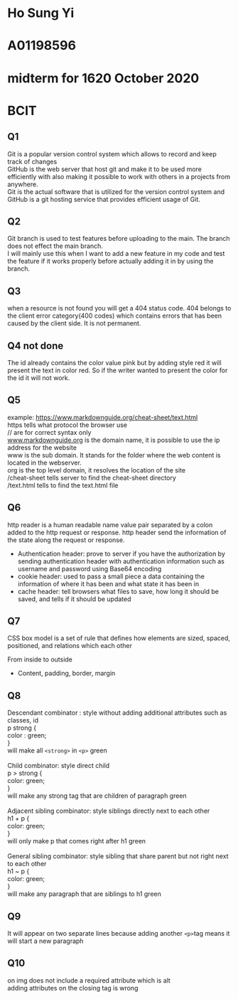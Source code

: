 # Ho Sung Yi
# A01198596
# midterm for 1620 October 2020
# BCIT

## Q1
Git is a popular version control system which allows to record and keep track of changes </br>
GitHub is the web server that host git and make it to be used more efficiently with also making it possible to work with others in a projects from anywhere. </br>
Git is the actual software that is utilized for the version control system and GitHub is a git hosting service that provides efficient usage of Git.

## Q2
Git branch is used to test features before uploading to the main. The branch does not effect the main branch. </br>
I will mainly use this when I want to add a new feature in my code and test the feature if it works properly before actually adding it in by using the branch.

## Q3
when a resource is not found you will get a 404 status code. 404 belongs to the client error category(400 codes) which contains errors that has been caused by the client side. It is not permanent.

## Q4 not done
The id already contains the color value pink but by adding style red it will present the text in color red. So if the writer wanted to present the color for the id it will not work.

## Q5
example: https://www.markdownguide.org/cheat-sheet/text.html </br>
https tells what protocol the browser use </br>
// are for correct syntax only </br>
www.markdownguide.org is the domain name, it is possible to use the ip address for the website </br>
www is the sub domain. It stands for the folder where the web content is located in the webserver. </br>
org is the top level domain, it resolves the location of the site </br>
/cheat-sheet tells server to find the cheat-sheet directory </br>
/text.html tells to find the text.html file </br>

## Q6
http reader is a human readable name value pair separated by a colon added to the http request or response. http header send the information of the state along the request or response.
- Authentication header: prove to server if you have the authorization by sending authentication header with authentication information such as username and password using Base64 encoding
- cookie header: used to pass a small piece a data containing the information of where it has been and what state it has been in 
- cache header: tell browsers what files to save, how long it should be saved, and tells if it should be updated

## Q7
CSS box model is a set of rule that defines how elements are sized, spaced, positioned, and relations which each other </br>

From inside to outside
- Content, padding, border, margin

## Q8
Descendant combinator : style without adding additional attributes such as classes, id </br>
p strong { </br>
    color : green; </br>
    } </br>
will make all `<strong>` in `<p>` green </br>
</br>
Child combinator: style direct child </br>
p > strong { </br>
    color: green; </br>
    } </br>
will make any strong tag that are children of paragraph green </br>
</br>
Adjacent sibling combinator: style siblings directly next to each other </br>
h1 + p { </br>
    color: green; </br>
    } </br>
will only make p that comes right after h1 green </br>
</br>
General sibling combinator: style sibling that share parent but not right next to each other </br>
h1 ~ p { </br>
    color: green; </br>
    } </br>
will make any paragraph that are siblings to h1 green </br>

## Q9
It will appear on two separate lines because adding another `<p>`tag means it will start a new paragraph </br>

## Q10
on img does not include a required attribute which is alt </br>
adding attributes on the closing tag is wrong
